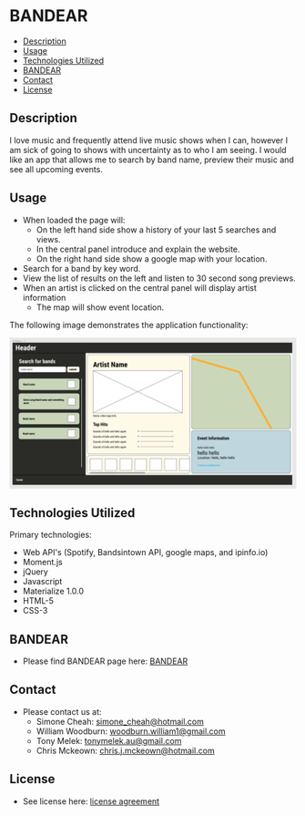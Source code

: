 # BANDEAR

* [Description](#Description)
* [Usage](#Usage)
* [Technologies Utilized](#Technologies-Utilized)
* [BANDEAR](#BANDEAR)
* [Contact](#Contact)
* [License](#License)

## Description
I love music and frequently attend live music shows when I can, however I am sick of going to shows with uncertainty as to who I am seeing. I would like an app that allows me to search by band name, preview their music and see all upcoming events.

## Usage
* When loaded the page will:
    * On the left hand side show a history of your last 5 searches and views.
    * In the central panel introduce and explain the website.
    * On the right hand side show a google map with your location.
* Search for a band by key word.
* View the list of results on the left and listen to 30 second song previews.
* When an artist is clicked on the central panel will display artist information
    * The map will show event location.

The following image demonstrates the application functionality:

<img src="./Assets/Images/Mockup-190920.png" alt="Mockup webpage layout" vertical-align="text-top" style="vertical-align:top"> 

## Technologies Utilized
Primary technologies:
* Web API's (Spotify, Bandsintown API, google maps, and ipinfo.io)
* Moment.js
* jQuery
* Javascript
* Materialize 1.0.0
* HTML-5
* CSS-3

## BANDEAR

* Please find BANDEAR page here: <a href="https://chrisjmckeown.github.io/simone_william_tony_chris/" target="_blank">BANDEAR</a>

## Contact

* Please contact us at: 
    * Simone Cheah: simone_cheah@hotmail.com
    * William Woodburn: woodburn.william1@gmail.com
    * Tony Melek: tonymelek.au@gmail.com
    * Chris Mckeown: chris.j.mckeown@hotmail.com

## License

* See license here: <a href="https://github.com/chrisjmckeown/Weather_Dashboard/blob/master/LICENSE" target="_blank">license agreement</a>
